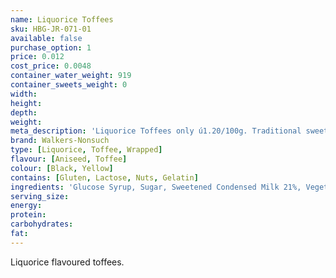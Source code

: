 ```yaml
---
name: Liquorice Toffees
sku: HBG-JR-071-01
available: false
purchase_option: 1
price: 0.012
cost_price: 0.0048
container_water_weight: 919
container_sweets_weight: 0
width: 
height: 
depth: 
weight: 
meta_description: 'Liquorice Toffees only ú1.20/100g. Traditional sweets and more at Humbugs Confectionery Store. Specialists in satisfying your sweet tooth!'
brand: Walkers-Nonsuch
type: [Liquorice, Toffee, Wrapped]
flavour: [Aniseed, Toffee]
colour: [Black, Yellow]
contains: [Gluten, Lactose, Nuts, Gelatin]
ingredients: 'Glucose Syrup, Sugar, Sweetened Condensed Milk 21%, Vegetable Oil (Palm Oil), Black Treacle 5%, Natural Colour (Vegetable Carbon), Liquorice Extract 0.7%, Salt, Emulsifier (E471), Oil of Aniseed.'
serving_size: 
energy: 
protein: 
carbohydrates: 
fat: 
---
```

Liquorice flavoured toffees.